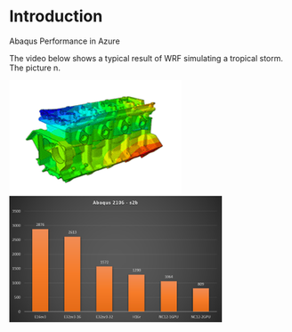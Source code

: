 # Introduction
Abaqus Performance in Azure


The video below shows a typical result of WRF simulating a tropical storm. The picture n.

![After processing](https://github.com/schoenemeyer/abaqus-2016-in-Azure/blob/master/zylinder.gif)
<img src="https://github.com/schoenemeyer/abaqus-2016-in-Azure/blob/master/abaqus-s2b.png" width="382">
